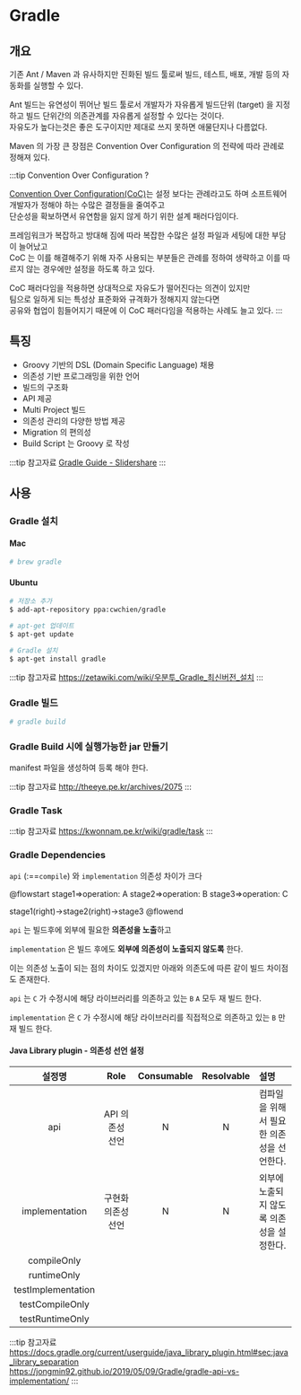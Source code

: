 # Gradle

## 개요

기존 Ant / Maven 과 유사하지만 진화된 빌드 툴로써 빌드, 테스트, 배포, 개발 등의 자동화를 실행할 수 있다.

Ant 빌드는 유연성이 뛰어난 빌드 툴로서 개발자가 자유롭게 빌드단위 (target) 을 지정하고 빌드 단위간의 의존관계를 자유롭게 설정할 수 있다는 것이다.  
자유도가 높다는것은 좋은 도구이지만 제대로 쓰지 못하면 애물단지나 다름없다.

Maven 의 가장 큰 장점은 Convention Over Configuration 의 전략에 따라 관례로 정해져 있다.

:::tip Convention Over Configuration ?

[Convention Over Configuration(CoC)](https://www.lesstif.com/pages/viewpage.action?pageId=28607056)는 설정 보다는 관례라고도 하며 소프트웨어 개발자가 정해야 하는 수많은 결정들을 줄여주고  
단순성을 확보하면서 유연함을 잃지 않게 하기 위한 설계 패러다임이다.  

프레임워크가 복잡하고 방대해 짐에 따라 복잡한 수많은 설정 파일과 세팅에 대한 부담이 늘어났고  
CoC 는 이를 해결해주기 위해 자주 사용되는 부분들은 관례를 정하여 생략하고 이를 따르지 않는 경우에만 설정을 하도록 하고 있다.  

CoC 패러다임을 적용하면 상대적으로 자유도가 떨어진다는 의견이 있지만  
팀으로 일하게 되는 특성상 표준화와 규격화가 정해지지 않는다면  
공유와 협업이 힘들어지기 때문에 이 CoC 패러다임을 적용하는 사례도 늘고 있다.
:::

## 특징

* Groovy 기반의 DSL (Domain Specific Language) 채용
* 의존성 기반 프로그래밍을 위한 언어
* 빌드의 구조화
* API 제공
* Multi Project 빌드
* 의존성 관리의 다양한 방법 제공
* Migration 의 편의성
* Build Script 는 Groovy 로 작성

:::tip 참고자료
[Gradle Guide - Slidershare](https://www.slideshare.net/sup2rior/gradle-guide-v-01-31412469)
:::

## 사용

### Gradle 설치

#### Mac

```bash
# brew gradle
```

#### Ubuntu

```bash
# 저장소 추가
$ add-apt-repository ppa:cwchien/gradle

# apt-get 업데이트
$ apt-get update

# Gradle 설치
$ apt-get install gradle
```

:::tip 참고자료
<https://zetawiki.com/wiki/우분투_Gradle_최신버전_설치>
:::

### Gradle 빌드

```bash
# gradle build
```

### Gradle Build 시에 실행가능한 jar 만들기

manifest 파일을 생성하여 등록 해야 한다.

:::tip 참고자료
<http://theeye.pe.kr/archives/2075>
:::

### Gradle Task

:::tip 참고자료
<https://kwonnam.pe.kr/wiki/gradle/task>
:::

### Gradle Dependencies

`api` (:==`compile`) 와 `implementation` 의존성 차이가 크다

@flowstart
stage1=>operation: A
stage2=>operation: B
stage3=>operation: C

stage1(right)->stage2(right)->stage3
@flowend

`api` 는 빌드후에 외부에 필요한 **의존성을 노출**하고

`implementation` 은 빌드 후에도 **외부에 의존성이 노출되지 않도록** 한다.

이는 의존성 노출이 되는 점의 차이도 있겠지만 아래와 의존도에 따른 같이 빌드 차이점도 존재한다.

`api` 는 `C` 가 수정시에 해당 라이브러리를 의존하고 있는 `B` `A` 모두 재 빌드 한다.

`implementation` 은 `C` 가 수정시에 해당 라이브러리를 직접적으로 의존하고 있는 `B` 만 재 빌드 한다.

#### Java Library plugin - 의존성 선언 설정

|설정명|Role|Consumable|Resolvable|설명|
|:-:|:-:|:-:|:-:|:-|
|api|API 의존성 선언|N|N|컴파일을 위해서 필요한 의존성을 선언한다.|
|implementation|구현화 의존성 선언|N|N|외부에 노출되지 않도록 의존성을 설정한다.|
|compileOnly|||||
|runtimeOnly|||||
|testImplementation|||||
|testCompileOnly|||||
|testRuntimeOnly|||||

:::tip 참고자료
<https://docs.gradle.org/current/userguide/java_library_plugin.html#sec:java_library_separation>  
<https://jongmin92.github.io/2019/05/09/Gradle/gradle-api-vs-implementation/>
:::
